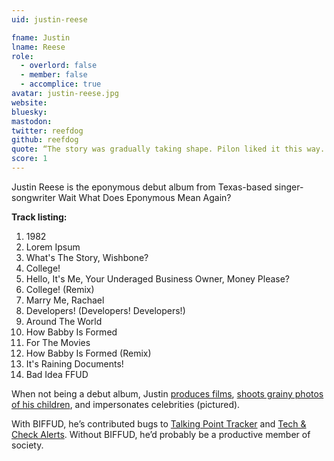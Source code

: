 ```yaml
---
uid: justin-reese

fname: Justin
lname: Reese
role:
  - overlord: false
  - member: false
  - accomplice: true
avatar: justin-reese.jpg
website: 
bluesky: 
mastodon: 
twitter: reefdog
github: reefdog
quote: “The story was gradually taking shape. Pilon liked it this way. It ruined a story to have it all come out quickly. The good story lay in half-told things which must be filled in out of the hearer’s own experiences.” — Tortilla Flat
score: 1
---
```


Justin Reese is the eponymous debut album from Texas-based singer-songwriter Wait What Does Eponymous Mean Again?

**Track listing:**

1. 1982
2. Lorem Ipsum
3. What's The Story, Wishbone?
4. College!
5. Hello, It's Me, Your Underaged Business Owner, Money Please?
6. College! (Remix)
7. Marry Me, Rachael
8. Developers! (Developers! Developers!)
9. Around The World
10. How Babby Is Formed
11. For The Movies
12. How Babby Is Formed (Remix)
13. It's Raining Documents!
14. Bad Idea FFUD

When not being a debut album, Justin [produces films](https://www.makedowith.com/), [shoots grainy photos of his children](https://www.instagram.com/reefdog/), and impersonates celebrities (pictured).

With BIFFUD, he’s contributed bugs to [Talking Point Tracker](https://github.com/BadIdeaFactory/talking-point-tracker) and [Tech & Check Alerts](https://github.com/TechAndCheck/tech-and-check-alerts). Without BIFFUD, he’d probably be a productive member of society.